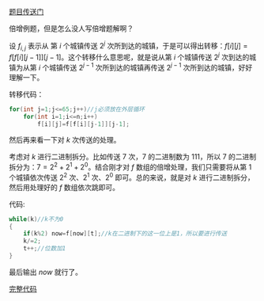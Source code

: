 [题目传送门](https://www.luogu.com.cn/problem/AT_abc167_d)

倍增例题，但是怎么没人写倍增题解啊？

设 $f_{i,j}$ 表示从 第 $i$ 个城镇传送 $2^j$ 次所到达的城镇，于是可以得出转移：$f[i][j]=f[f[i][j-1]][j-1]$。这个转移什么意思呢，就是说从第 $i$ 个城镇传送 $2^j$ 次到达的城镇为从第 $i$ 个城镇传送 $2^{j-1}$ 次所到达的城镇再传送 $2^{j-1}$ 次所到达的城镇，好好理解一下。

转移代码：
```cpp
for(int j=1;j<=65;j++)//j必须放在外层循环
	for(int i=1;i<=n;i++)
		f[i][j]=f[f[i][j-1]][j-1];
```

然后再来看一下对 $k$ 次传送的处理。

考虑对 $k$ 进行二进制拆分。比如传送 $7$ 次，$7$ 的二进制数为 $111$，所以 $7$ 的二进制拆分为：$7=2^2+2^1+2^0$。结合刚才对 $f$ 数组的倍增处理，我们只需要将从第 $1$ 个城镇依次传送 $2^2$ 次、$2^1$ 次、$2^0$ 即可。总的来说，就是对 $k$ 进行二进制拆分，然后用处理好的 $f$ 数组依次跳即可。

代码:
```cpp
while(k)//k不为0
{
	if(k%2)	now=f[now][t];//k在二进制下的这一位上是1，所以要进行传送
	k/=2;
	t++;//位数加1
}
```
最后输出 $now$ 就行了。

[完整代码](https://atcoder.jp/contests/abc167/submissions/44142455)
